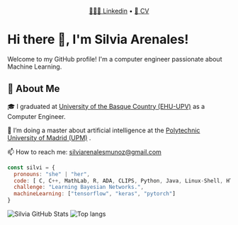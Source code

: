 <p align="center">
  <a href="www.linkedin.com/in/silvia-arenales-8b8091218"> 👩🏽‍💼 Linkedin</a> •
  <a href="https://drive.google.com/file/d/1MElrapXgbPWw6aukpdno8h6n4iScFCD4/view?usp=sharing"> 🔖 CV </a> 
</p>

# Hi there 👋, I'm Silvia Arenales!

Welcome to my GitHub profile! I'm a computer engineer passionate about Machine Learning.

## 🚀 About Me

🎓 I graduated at <a href="https://www.ehu.eus/es/web/informatika-fakultatea">University of the Basque Country (EHU-UPV)</a> as a Computer Engineer.

🌱 I’m doing a master about artificial intelligence at the <a href="https://www.upm.es/">Polytechnic University of Madrid (UPM)</a> .

📫 How to reach me: silviarenalesmunoz@gmail.com






```javascript
const silvi = {
  pronouns: "she" | "her",
  code: [ C, C++, MathLab, R, ADA, CLIPS, Python, Java, Linux-Shell, HTML-CSS],
  challenge: "Learning Bayesian Networks.",
  machineLearning: ["tensorflow", "keras", "pytorch"]
}
```
![Silvia GitHub Stats](https://github-readme-stats.vercel.app/api?username=sarenales&show_icons=true&theme=transparent)
<img alt="Top langs" src="https://github-readme-stats.vercel.app/api/top-langs/?username=sarenales&layout=compact&&langs_count=8&theme=transparent"/>




